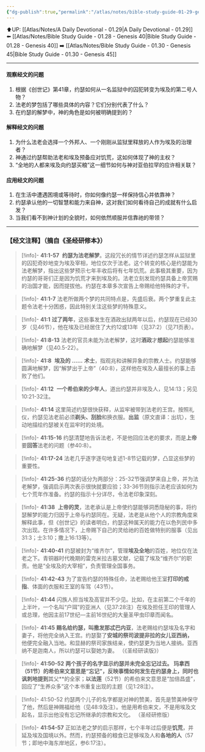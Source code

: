 ```yaml
---
{"dg-publish":true,"permalink":"/atlas/notes/bible-study-guide-01-29-genesis-41/"}
---
```


⬆️UP: [[Atlas/Notes/A Daily Devotional - 01.29\|A Daily Devotional - 01.29]]
⬅️ [[Atlas/Notes/Bible Study Guide - 01.28 - Genesis 40\|Bible Study Guide - 01.28 - Genesis 40]]
➡️ [[Atlas/Notes/Bible Study Guide - 01.30 - Genesis 45\|Bible Study Guide - 01.30 - Genesis 45]] 

---

#### 观察经文的问题
1. 根据《创世记》第41章，约瑟如何从一名监狱中的囚犯转变为埃及的第二号人物？  
2. 法老的梦包括了哪些具体的内容？它们分别代表了什么？  
3. 在约瑟的解梦中，神的角色是如何被明确提到的？  

#### 解释经文的问题
1. 为什么法老会选择一个外邦人、一个刚刚从监狱里释放的人作为埃及的治理者？  
2. 神通过约瑟帮助法老和埃及预备应对饥荒，这如何体现了神的主权？  
3. “全地的人都来埃及向约瑟买粮”这一细节如何与神对亚伯拉罕的应许相关联？ 

#### 应用经文的问题
1. 在生活中遭遇困境或等待时，你如何像约瑟一样保持信心并依靠神？  
2. 约瑟承认他的一切智慧和能力来自神，这对我们如何看待自己的成就有什么启发？  
3. 当我们看不到神计划的全貌时，如何依然顺服并信靠祂的带领？

---
### 【经文注释】（摘自《圣经研修本》）

> [!info]- **41:1-57**
>  **约瑟为法老解梦**。这段冗长的情节详述约瑟怎样从监狱里的囚犯奇妙地变为埃及宰相，地位仅次于法老。这个转变的核心是约瑟能为法老解梦，指出这些梦预示七年丰收后将有七年饥荒。此事极其重要，因为约瑟的哥哥们正是因为饥荒才来到埃及的。法老立刻发现约瑟具备上帝赏赐的治国才能，因而提拔他。约瑟在本章多次宣告上帝赐给他特殊的才干。

> [!info]- **41:1-7**
> 法老所做两个梦的共同特点是，先盛后衰。两个梦重复此主题令法老十分困惑，因此特别关注这些梦的特殊意义。

> [!info]- **41:1** 
> **过了两年**，这些事发生在酒政出狱两年以后，约瑟现在已经30岁（见46节），他在埃及已经居住了大约12或13年（见37:2）（见71页表）。

> [!info]- **41:8-13**
> 法老的官员未能为法老解梦，这时**酒政**才**想起**约瑟能够准确地解梦（见40.5-22）。

> [!info]- **41:8** 
> **埃及的** **……** **术士**，指观兆和讲解异象的宗教人士。约瑟能够圆满地解梦，因“解梦出于上帝”（40:8），这样他在埃及人最擅长的事上击败了他们。

> [!info]- **41:12** 
> **一个希伯来的少年人**，道出约瑟并非埃及人，见14:13；另见10:21-32注。

> [!info]- **41:14**
> 这里简述约瑟很快获释，从监牢被带到法老的王宫。按照礼仪，约瑟见法老前必须**剃头、刮脸**和换衣服。**出监**（原文直译：出坑），生动地描绘约瑟被关在监牢时的处境。

> [!info]- **41:15-16**
> 约瑟清楚地告诉法老，不是他回应法老的要求，而是**上帝**要**回答**法老的问题（参40:8）。

> [!info]- **41:17-24**
> 法老几乎逐字逐句地复述1-8节记载的梦，凸显这些梦的重要性。

> [!info]- **41:25-36**
> 约瑟的话分为两部分：25-32节强调梦来自上帝，并为法老解梦，强调启示两次表示很快就要应验；33-36节则指示法老应该如何为七个荒年作准备。约瑟的指示十分详尽，令法老印象深刻。

> [!info]- **41:38** 
> **上帝的灵**，法老承认是上帝使约瑟能够洞悉隐秘的事，将约瑟解梦的能力归因于上帝与约瑟同在。无疑，法老是从他个人的宗教角度来解释此事，但《创世记》的读者明白，约瑟这种属天的能力在以色列民中多次出现。在许多情况下，上帝赐下自己的灵给祂的百姓做特别的服事（见出31:3；士3:10；撒上16:13等）。

> [!info]- **41:40-41**
> 约瑟被封为“维齐尔”，管理**埃及全地**的百姓，地位仅在法老之下。青铜器时代晚期的雷克米拉古墓文献，记载了埃及“维齐尔”的职责。他是“全埃及的大宰相”，负责管理全国事务。

> [!info]- **41:42-43**
> 为了宣告约瑟的特殊任命，法老赐给他王室**打印的戒指**、体面的衣服和王室的车驾（43节）。

> [!info]- **41:44**
> 闪族人担当埃及高官并不少见。比如，在主前第二个千年的上半叶，一个名叫“户珥”的亚洲人（见37:28注）在埃及担任王印的管理人或总理，他因主前17世纪—主前16世纪的大量圣甲虫印章而闻名。

> [!info]- **41:45**
> **赐名给约瑟，叫撒发那忒巴内亚**，法老赐给约瑟埃及名字和妻子，将他完全纳入王宫。约瑟娶了**安城的祭司波提非拉的女儿亚西纳，** 他便完全融入当地。和显赫的祭司家族结亲，使约瑟更为当地人接纳。亚西纳不是迦南人，所以约瑟可以娶她为妻。 （《圣经研读版》）

> [!info]- **41:50-52** 
> **两个孩子的名字显示约瑟并未完全忘记过去。 **玛拿西**（51节）的希伯来文意思是“忘记”，反映事情如何发生在约瑟身上，同时也讽刺地提到**其父**的全家；**以法莲**（52节）的希伯来文意思是“加倍昌盛”，回应了“生养众多”这个本书重复出现的主题（见1:28注）。

> [!info]- 41:50-52
> 约瑟两个儿子的名字都是对神的赞美，首先是赞美神保守了他，然后是神赐福给他（见48:9及注）。他是用希伯来文，不是用埃及文起名，显示出他没有忘记所继承的宗教和文化。 （圣经研修版）

> [!info]- **41:54-57**
> 正如法老之梦的启示那样，七个丰年过后便是**饥荒**，并延及埃及国境以外。然而，约瑟预备的粮食已足够埃及人和**各地的人**（57节；即地中海东岸地区，参6:17注）。


